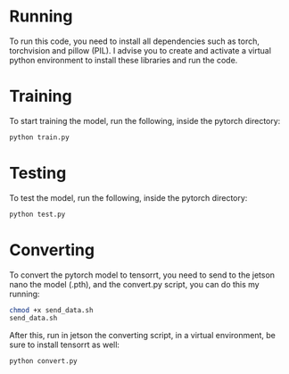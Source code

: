 # Running

To run this code, you need to install all dependencies such as torch, torchvision and pillow (PIL). I advise you to create and activate a virtual python environment to install these libraries and run the code.

# Training
To start training the model, run the following, inside the pytorch directory:

```bash
python train.py
```

# Testing
To test the model, run the following, inside the pytorch directory:

```bash
python test.py
```

# Converting

To convert the pytorch model to tensorrt, you need to send to the jetson nano the model (.pth), and the convert.py script, you can do this my running:

```bash
chmod +x send_data.sh
send_data.sh
```

After this, run in jetson the converting script, in a virtual environment, be sure to install tensorrt as well:

```bash
python convert.py
```